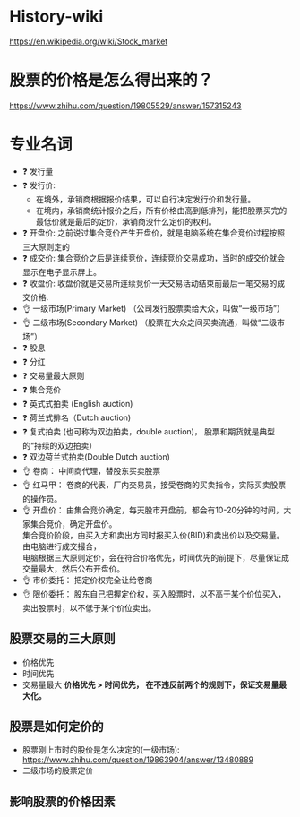 # History-wiki
https://en.wikipedia.org/wiki/Stock_market

# 股票的价格是怎么得出来的？
https://www.zhihu.com/question/19805529/answer/157315243

# 专业名词
+ :question: 发行量
+ :question: 发行价: 
  - 在境外，承销商根据报价结果，可以自行决定发行价和发行量。
  - 在境内，承销商统计报价之后，所有价格由高到低排列，能把股票买完的最低价就是最后的定价，承销商没什么定价的权利。
+ :question: 开盘价: 之前说过集合竞价产生开盘价，就是电脑系统在集合竞价过程按照三大原则定的
+ :question: 成交价: 集合竞价之后是连续竞价，连续竞价交易成功，当时的成交价就会显示在电子显示屏上。
+ :question: 收盘价: 收盘价就是交易所连续竞价一天交易活动结束前最后一笔交易的成交价格.
+ :ok_hand: 一级市场(Primary Market) （公司发行股票卖给大众，叫做“一级市场”）
+ :ok_hand: 二级市场(Secondary Market) （股票在大众之间买卖流通，叫做“二级市场”）
+ :question: 股息
+ :question: 分红
+ :question: 交易量最大原则
+ :question: 集合竞价
+ :question: 英式式拍卖 (English auction)
+ :question: 荷兰式排名（Dutch auction)
+ :question: 复式拍卖 (也可称为双边拍卖，double auction)， 股票和期货就是典型的“持续的双边拍卖）
+ :question: 双边荷兰式拍卖(Double Dutch auction)
+ :ok_hand: 卷商： 中间商代理，替股东买卖股票
+ :ok_hand: 红马甲： 卷商的代表，厂内交易员，接受卷商的买卖指令，实际买卖股票的操作员。
+ :ok_hand: 开盘价： 由集合竞价确定，每天股市开盘前，都会有10-20分钟的时间，大家集合竞价，确定开盘价。<br>集合竞价阶段，由买入方和卖出方同时报买入价(BID)和卖出价以及交易量。由电脑进行成交撮合，<br>电脑根据三大原则定价，会在符合价格优先，时间优先的前提下，尽量保证成交量最大，然后公布开盘价。
+ :ok_hand: 市价委托： 把定价权完全让给卷商
+ :ok_hand: 限价委托： 股东自己把握定价权，买入股票时，以不高于某个价位买入，卖出股票时，以不低于某个价位卖出。


## 股票交易的三大原则
+ 价格优先
+ 时间优先
+ 交易量最大
**价格优先 > 时间优先， 在不违反前两个的规则下，保证交易量最大化。**

## 股票是如何定价的
+ 股票刚上市时的股价是怎么决定的(一级市场): https://www.zhihu.com/question/19863904/answer/13480889
+ 二级市场的股票定价

## 影响股票的价格因素
